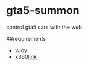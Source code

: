 # gta5-summon
control gta5 cars with the web

##requirements
* vJoy
* x360[link](https://www.x360ce.com/files/x360ce_x64.zip)
